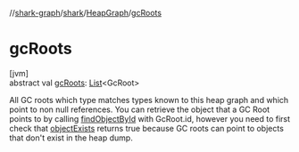 //[shark-graph](../../../index.md)/[shark](../index.md)/[HeapGraph](index.md)/[gcRoots](gc-roots.md)

# gcRoots

[jvm]\
abstract val [gcRoots](gc-roots.md): [List](https://kotlinlang.org/api/latest/jvm/stdlib/kotlin.collections/-list/index.html)&lt;GcRoot&gt;

All GC roots which type matches types known to this heap graph and which point to non null references. You can retrieve the object that a GC Root points to by calling [findObjectById](find-object-by-id.md) with GcRoot.id, however you need to first check that [objectExists](object-exists.md) returns true because GC roots can point to objects that don't exist in the heap dump.
